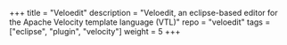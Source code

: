 +++
title = "Veloedit"
description = "Veloedit, an eclipse-based editor for the Apache Velocity template language (VTL)"
repo = "veloedit"
tags = ["eclipse", "plugin", "velocity"]
weight = 5
+++
